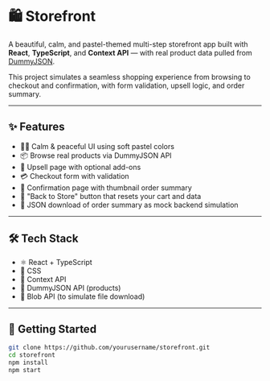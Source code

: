 # 🛍️ Storefront

A beautiful, calm, and pastel-themed multi-step storefront app built with **React**, **TypeScript**, and **Context API** — with real product data pulled from [DummyJSON](https://dummyjson.com/).

This project simulates a seamless shopping experience from browsing to checkout and confirmation, with form validation, upsell logic, and order summary.

---

## ✨ Features

- 🧘‍♀️ Calm & peaceful UI using soft pastel colors
- 📦 Browse real products via DummyJSON API
- 🎁 Upsell page with optional add-ons
- 💳 Checkout form with validation
- 🧾 Confirmation page with thumbnail order summary
- 🔄 "Back to Store" button that resets your cart and data
- 📁 JSON download of order summary as mock backend simulation

---

## 🛠 Tech Stack

- ⚛️ React + TypeScript
- 🎨 CSS
- 🧠 Context API
- 📡 DummyJSON API (products)
- 💾 Blob API (to simulate file download)

---

## 🚀 Getting Started

```bash
git clone https://github.com/yourusername/storefront.git
cd storefront
npm install
npm start
